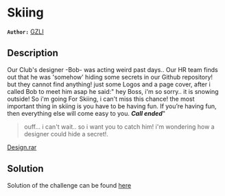 # Skiing
**`Author:`** [GZLI](https://github.com/Elghazali-99)

## Description

Our Club's designer -Bob- was acting weird past days.. Our HR team finds out that he was 'somehow' hiding some secrets in our Github repository!
but they cannot find anything! just some Logos and a page cover, after i called Bob to meet him asap he said:" hey Boss, i'm so sorry.. it is snowing outside!
So i'm going For Skiing, i can't miss this chance! the most important thing in skiing is you have to be having fun. If you’re having fun, then everything else will come easy to you. **_Call ended_**"  
  
 > ouff... i can't wait.. so i want you to catch him! i'm wondering how a designer could hide a secret!.    

[Design.rar](./Design.rar)

## Solution

Solution of the challenge can be found [here](./solution)